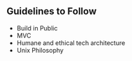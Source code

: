 ## Guidelines to Follow
* Build in Public
* MVC
* Humane and ethical tech architecture
* Unix Philosophy